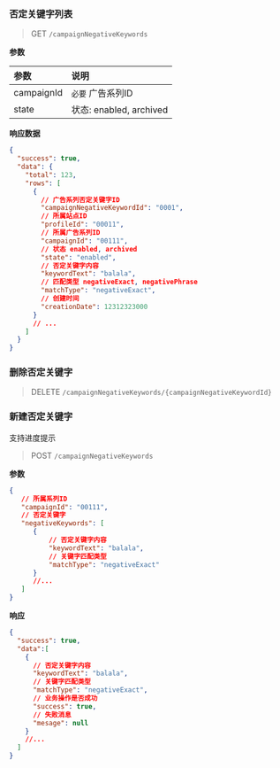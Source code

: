 ### 否定关键字列表
>GET     `/campaignNegativeKeywords`

**参数**

| 参数        | 说明                     |
|:-----------|:------------------------|
| campaignId | `必要` 广告系列ID         |
| state      | 状态: enabled, archived  |

**响应数据**
```json
{
  "success": true,
  "data": {
    "total": 123,
    "rows": [
      {
        // 广告系列否定关键字ID
        "campaignNegativeKeywordId": "0001",
        // 所属站点ID
        "profileId": "00011",
        // 所属广告系列ID
        "campaignId": "00111",
        // 状态 enabled, archived
        "state": "enabled",
        // 否定关键字内容
        "keywordText": "balala",
        // 匹配类型 negativeExact, negativePhrase
        "matchType": "negativeExact",
        // 创建时间
        "creationDate": 12312323000
      }
      // ...
    ]
  }
}
```

### 删除否定关键字
>DELETE  `/campaignNegativeKeywords/{campaignNegativeKeywordId}`

### 新建否定关键字
支持进度提示
>POST    `/campaignNegativeKeywords`

**参数**
```json
{
   // 所属系列ID
   "campaignId": "00111",
   // 否定关键字
   "negativeKeywords": [
      {
          // 否定关键字内容
          "keywordText": "balala",
          // 关键字匹配类型
          "matchType": "negativeExact"
      }
      //...
   ]
}
```

**响应**
```json
{
  "success": true,
  "data":[
    {
      // 否定关键字内容
      "keywordText": "balala",
      // 关键字匹配类型
      "matchType": "negativeExact",
      // 业务操作是否成功
      "success": true,
      // 失败消息
      "mesage": null
    }
    //...
  ]
}
```